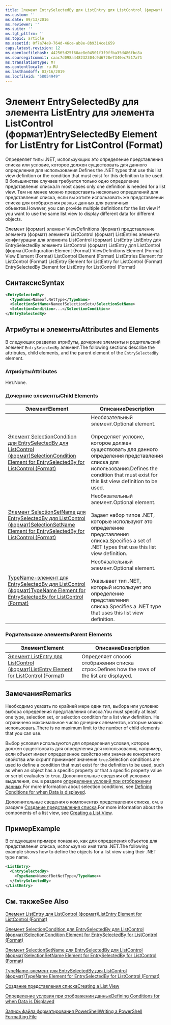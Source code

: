 ```yaml
---
title: Элемент EntrySelectedBy для ListEntry для ListControl (формат) | Документация Майкрософт
ms.custom: ''
ms.date: 09/13/2016
ms.reviewer: ''
ms.suite: ''
ms.tgt_pltfrm: ''
ms.topic: article
ms.assetid: 0f7a74e9-764d-46ce-ab8e-8b9314ce1659
caps.latest.revision: 12
ms.openlocfilehash: 442565d25f60ae8e04501f3f9ffba35d486fbc8a
ms.sourcegitcommit: caac7d098a448232304c9d6728e7340ec7517a71
ms.translationtype: MT
ms.contentlocale: ru-RU
ms.lasthandoff: 03/16/2019
ms.locfileid: "58054949"
---
```

# <a name="entryselectedby-element-for-listentry-for-listcontrol-format"></a><span data-ttu-id="416a9-102">Элемент EntrySelectedBy для элемента ListEntry для элемента ListControl (формат)</span><span class="sxs-lookup"><span data-stu-id="416a9-102">EntrySelectedBy Element for ListEntry for ListControl (Format)</span></span>

<span data-ttu-id="416a9-103">Определяет типы .NET, использующих это определение представления списка или условие, которое должен существовать для данного определения для использования.</span><span class="sxs-lookup"><span data-stu-id="416a9-103">Defines the .NET types that use this list view definition or the condition that must exist for this definition to be used.</span></span> <span data-ttu-id="416a9-104">В большинстве случаев требуется только одно определение представления списка.</span><span class="sxs-lookup"><span data-stu-id="416a9-104">In most cases only one definition is needed for a list view.</span></span> <span data-ttu-id="416a9-105">Тем не менее можно предоставить несколько определений для представления списка, если вы хотите использовать же представлении списка для отображения разных данных для различных объектов.</span><span class="sxs-lookup"><span data-stu-id="416a9-105">However, you can provide multiple definitions for the list view if you want to use the same list view to display different data for different objects.</span></span>

<span data-ttu-id="416a9-106">Элемент (формат) элемент ViewDefinitions (формат) представление элемента (формат) элемента ListControl (формат) ListEntries элемента конфигурации для элемента ListControl (формат) ListEntry ListEntry для EntrySelectedBy элемента ListControl (формат) ListEntry для ListControl (формат)</span><span class="sxs-lookup"><span data-stu-id="416a9-106">Configuration Element (Format) ViewDefinitions Element (Format) View Element (Format) ListControl Element (Format) ListEntries Element for ListControl (Format) ListEntry Element for ListEntry for ListControl (Format) EntrySelectedBy Element for ListEntry for ListControl (Format)</span></span>

## <a name="syntax"></a><span data-ttu-id="416a9-107">Синтаксис</span><span class="sxs-lookup"><span data-stu-id="416a9-107">Syntax</span></span>

```xml
<EntrySelectedBy>
  <TypeName>Nameof.NetType</TypeName>
  <SelectionSetName>NameofSelectionSet</SelectionSetName>
  <SelectionCondition>...</SelectionCondition>
</EntrySelectedBy>
```

## <a name="attributes-and-elements"></a><span data-ttu-id="416a9-108">Атрибуты и элементы</span><span class="sxs-lookup"><span data-stu-id="416a9-108">Attributes and Elements</span></span>

<span data-ttu-id="416a9-109">В следующих разделах атрибуты, дочерние элементы и родительский элемент `EntrySelectedBy` элемент.</span><span class="sxs-lookup"><span data-stu-id="416a9-109">The following sections describe the attributes, child elements, and the parent element of the `EntrySelectedBy` element.</span></span>

### <a name="attributes"></a><span data-ttu-id="416a9-110">Атрибуты</span><span class="sxs-lookup"><span data-stu-id="416a9-110">Attributes</span></span>

<span data-ttu-id="416a9-111">Нет.</span><span class="sxs-lookup"><span data-stu-id="416a9-111">None.</span></span>

### <a name="child-elements"></a><span data-ttu-id="416a9-112">Дочерние элементы</span><span class="sxs-lookup"><span data-stu-id="416a9-112">Child Elements</span></span>

|<span data-ttu-id="416a9-113">Элемент</span><span class="sxs-lookup"><span data-stu-id="416a9-113">Element</span></span>|<span data-ttu-id="416a9-114">Описание</span><span class="sxs-lookup"><span data-stu-id="416a9-114">Description</span></span>|
|-------------|-----------------|
|[<span data-ttu-id="416a9-115">Элемент SelectionCondition для EntrySelectedBy для ListControl (формат)</span><span class="sxs-lookup"><span data-stu-id="416a9-115">SelectionCondition Element for EntrySelectedBy for ListControl  (Format)</span></span>](./selectioncondition-element-for-entryselectedby-for-listcontrol-format.md)|<span data-ttu-id="416a9-116">Необязательный элемент.</span><span class="sxs-lookup"><span data-stu-id="416a9-116">Optional element.</span></span><br /><br /> <span data-ttu-id="416a9-117">Определяет условие, которое должен существовать для данного определения представления списка для использования.</span><span class="sxs-lookup"><span data-stu-id="416a9-117">Defines the condition that must exist for this list view definition to be used.</span></span>|
|[<span data-ttu-id="416a9-118">Элемент SelectionSetName для EntrySelectedBy для ListControl (формат)</span><span class="sxs-lookup"><span data-stu-id="416a9-118">SelectionSetName Element for EntrySelectedBy for ListControl (Format)</span></span>](./selectionsetname-element-for-entryselectedby-for-listcontrol-format.md)|<span data-ttu-id="416a9-119">Необязательный элемент.</span><span class="sxs-lookup"><span data-stu-id="416a9-119">Optional element.</span></span><br /><br /> <span data-ttu-id="416a9-120">Задает набор типов .NET, которые используют это определение представления списка.</span><span class="sxs-lookup"><span data-stu-id="416a9-120">Specifies a set of .NET types that use this list view definition.</span></span>|
|[<span data-ttu-id="416a9-121">TypeName-элемент для EntrySelectedBy для ListControl (формат)</span><span class="sxs-lookup"><span data-stu-id="416a9-121">TypeName Element for EntrySelectedBy for ListControl (Format)</span></span>](./typename-element-for-entryselectedby-for-listcontrol-format.md)|<span data-ttu-id="416a9-122">Необязательный элемент.</span><span class="sxs-lookup"><span data-stu-id="416a9-122">Optional element.</span></span><br /><br /> <span data-ttu-id="416a9-123">Указывает тип .NET, который использует это определение представления списка.</span><span class="sxs-lookup"><span data-stu-id="416a9-123">Specifies a .NET type that uses this list view definition.</span></span>|

### <a name="parent-elements"></a><span data-ttu-id="416a9-124">Родительские элементы</span><span class="sxs-lookup"><span data-stu-id="416a9-124">Parent Elements</span></span>

|<span data-ttu-id="416a9-125">Элемент</span><span class="sxs-lookup"><span data-stu-id="416a9-125">Element</span></span>|<span data-ttu-id="416a9-126">Описание</span><span class="sxs-lookup"><span data-stu-id="416a9-126">Description</span></span>|
|-------------|-----------------|
|[<span data-ttu-id="416a9-127">Элемент ListEntry для ListControl (формат)</span><span class="sxs-lookup"><span data-stu-id="416a9-127">ListEntry Element for ListControl (Format)</span></span>](./listentry-element-for-listcontrol-format.md)|<span data-ttu-id="416a9-128">Определяет способ отображения списка строк.</span><span class="sxs-lookup"><span data-stu-id="416a9-128">Defines how the rows of the list are displayed.</span></span>|

## <a name="remarks"></a><span data-ttu-id="416a9-129">Замечания</span><span class="sxs-lookup"><span data-stu-id="416a9-129">Remarks</span></span>

<span data-ttu-id="416a9-130">Необходимо указать по крайней мере один тип, выбора или условию выбора определения представления списка.</span><span class="sxs-lookup"><span data-stu-id="416a9-130">You must specify at least one type, selection set, or selection condition for a list view definition.</span></span> <span data-ttu-id="416a9-131">Не ограничено максимальное число дочерних элементов, которые можно использовать.</span><span class="sxs-lookup"><span data-stu-id="416a9-131">There is no maximum limit to the number of child elements that you can use.</span></span>

<span data-ttu-id="416a9-132">Выбор условия используются для определения условия, которое должен существовать для определения для использования, например, если объект имеет определенное свойство или значение конкретного свойства или скрипт принимает значение `true`.</span><span class="sxs-lookup"><span data-stu-id="416a9-132">Selection conditions are used to define a condition that must exist for the definition to be used, such as when an object has a specific property or that a specific property value or script evaluates to `true`.</span></span> <span data-ttu-id="416a9-133">Дополнительные сведения об условиях выделения, см. в разделе [определение условий при отображении данных](./defining-conditions-for-displaying-data.md).</span><span class="sxs-lookup"><span data-stu-id="416a9-133">For more information about selection conditions, see [Defining Conditions for when Data is displayed](./defining-conditions-for-displaying-data.md).</span></span>

<span data-ttu-id="416a9-134">Дополнительные сведения о компонентах представления списка, см. в разделе [Создание представления списка](./creating-a-list-view.md).</span><span class="sxs-lookup"><span data-stu-id="416a9-134">For more information about the components of a list view, see [Creating a List View](./creating-a-list-view.md).</span></span>

## <a name="example"></a><span data-ttu-id="416a9-135">Пример</span><span class="sxs-lookup"><span data-stu-id="416a9-135">Example</span></span>

<span data-ttu-id="416a9-136">В следующем примере показано, как для определения объектов для представления списка, используя их имя типа .NET.</span><span class="sxs-lookup"><span data-stu-id="416a9-136">The following example shows how to define the objects for a list view using their .NET type name.</span></span>

```xml
<ListEntry>
  <EntrySelectedBy>
    <TypeName>NameofDotNetType</TypeName>>
  </EntrySelectedBy>
</ListEntry>
```

## <a name="see-also"></a><span data-ttu-id="416a9-137">См. также</span><span class="sxs-lookup"><span data-stu-id="416a9-137">See Also</span></span>

[<span data-ttu-id="416a9-138">Элемент ListEntry для ListControl (формат)</span><span class="sxs-lookup"><span data-stu-id="416a9-138">ListEntry Element for ListControl (Format)</span></span>](./listentry-element-for-listcontrol-format.md)

[<span data-ttu-id="416a9-139">Элемент SelectionCondition для EntrySelectedBy для ListControl (формат)</span><span class="sxs-lookup"><span data-stu-id="416a9-139">SelectionCondition Element for EntrySelectedBy for ListControl (Format)</span></span>](./selectioncondition-element-for-entryselectedby-for-listcontrol-format.md)

[<span data-ttu-id="416a9-140">Элемент SelectionSetName для EntrySelectedBy для ListControl (формат)</span><span class="sxs-lookup"><span data-stu-id="416a9-140">SelectionSetName Element for EntrySelectedBy for ListControl (Format)</span></span>](./selectionsetname-element-for-entryselectedby-for-listcontrol-format.md)

[<span data-ttu-id="416a9-141">TypeName-элемент для EntrySelectedBy для ListControl (формат)</span><span class="sxs-lookup"><span data-stu-id="416a9-141">TypeName Element for EntrySelectedBy for ListControl (Format)</span></span>](./typename-element-for-entryselectedby-for-listcontrol-format.md)

[<span data-ttu-id="416a9-142">Создание представления списка</span><span class="sxs-lookup"><span data-stu-id="416a9-142">Creating a List View</span></span>](./creating-a-list-view.md)

[<span data-ttu-id="416a9-143">Определение условия при отображении данных</span><span class="sxs-lookup"><span data-stu-id="416a9-143">Defining Conditions for when Data is Displayed</span></span>](./defining-conditions-for-displaying-data.md)

[<span data-ttu-id="416a9-144">Запись файла форматирования PowerShell</span><span class="sxs-lookup"><span data-stu-id="416a9-144">Writing a PowerShell Formatting File</span></span>](./writing-a-powershell-formatting-file.md)
